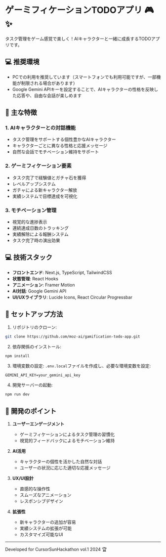 # ゲーミフィケーションTODOアプリ 🎮✨

タスク管理をゲーム感覚で楽しく！AIキャラクターと一緒に成長するTODOアプリです。

## 💻 推奨環境
- PCでの利用を推奨しています（スマートフォンでも利用可能ですが、一部機能が制限される場合があります）
- Google Gemini APIキーを設定することで、AIキャラクターの性格を反映した応答や、自由な会話が楽しめます

## 🌟 主な特徴

### 1. AIキャラクターとの対話機能
- タスク管理をサポートする個性豊かなAIキャラクター
- キャラクターごとに異なる性格と応援メッセージ
- 自然な会話でモチベーション維持をサポート

### 2. ゲーミフィケーション要素
- タスク完了で経験値とガチャ石を獲得
- レベルアップシステム
- ガチャによる新キャラクター解放
- 実績システムで目標達成を可視化

### 3. モチベーション管理
- 視覚的な進捗表示
- 連続達成日数のトラッキング
- 実績解除による報酬システム
- タスク完了時の演出効果

## 💻 技術スタック

- **フロントエンド**: Next.js, TypeScript, TailwindCSS
- **状態管理**: React Hooks
- **アニメーション**: Framer Motion
- **AI対話**: Google Gemini API
- **UI/UXライブラリ**: Lucide Icons, React Circular Progressbar

## 🚀 セットアップ方法

1. リポジトリのクローン:
```bash
git clone https://github.com/moz-ai/gamification-todo-app.git
```

2. 依存関係のインストール:
```bash
npm install
```

3. 環境変数の設定:
`.env.local`ファイルを作成し、必要な環境変数を設定:
```
GEMINI_API_KEY=your_gemini_api_key
```

4. 開発サーバーの起動:
```bash
npm run dev
```

## 🎯 開発のポイント

1. **ユーザーエンゲージメント**
   - ゲーミフィケーションによるタスク管理の習慣化
   - 視覚的フィードバックによるモチベーション維持

2. **AI活用**
   - キャラクターの個性を活かした自然な対話
   - ユーザーの状況に応じた適切な応援メッセージ

3. **UX/UI設計**
   - 直感的な操作性
   - スムーズなアニメーション
   - レスポンシブデザイン

4. **拡張性**
   - 新キャラクターの追加が容易
   - 実績システムの拡張が可能
   - カスタマイズ可能なUI

---
Developed for CursorSunHackathon vol.1 2024 🏆
